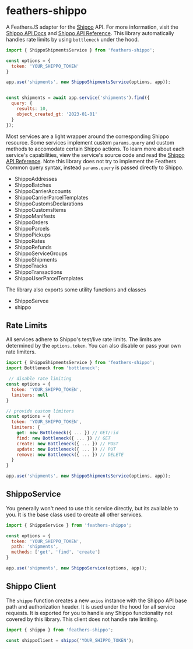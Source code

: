 # feathers-shippo

A FeathersJS adapter for the [Shippo](https://goshippo.com) API. For more information, visit the [Shippo API Docs](https://goshippo.com/docs/intro) and [Shippo API Reference](https://goshippo.com/docs/reference). This library automatically handles rate limits by using `bottleneck` under the hood.

```js
import { ShippoShipmentsService } from 'feathers-shippo';

const options = {
  token: 'YOUR_SHIPPO_TOKEN'
}

app.use('shipments', new ShippoShipmentsService(options, app));


const shipments = await app.service('shipments').find({
  query: {
    results: 10,
    object_created_gt: '2023-01-01'
  }
});
```

Most services are a light wrapper around the corresponding Shippo resource. Some services implement custom `params.query` and custom methods to accomodate certain Shippo actions. To learn more about each service's capabilities, view the service's source code and read the [Shippo API Reference](https://goshippo.com/docs/reference). Note this library does not try to implement the Feathers Common query syntax, instead `params.query` is passed directly to Shippo.

- ShippoAddresses
- ShippoBatches
- ShippoCarrierAccounts
- ShippoCarrierParcelTemplates
- ShippoCustomsDeclarations
- ShippoCustomsItems
- ShippoManifests
- ShippoOrders
- ShippoParcels
- ShippoPickups
- ShippoRates
- ShippoRefunds
- ShippoServiceGroups
- ShippoShipments
- ShippoTracks
- ShippoTransactions
- ShippoUserParcelTemplates

The library also exports some utility functions and classes
- ShippoServce
- shippo

## Rate Limits
All services adhere to Shippo's test/live rate limits. The limits are determined by the `options.token`. You can also disable or pass your own rate limiters.
```js
import { ShippoShipmentsService } from 'feathers-shippo';
import Bottleneck from 'bottleneck';

 // disable rate limiting
const options = {
  token: 'YOUR_SHIPPO_TOKEN',
  limiters: null
}

// provide custom limiters
const options = {
  token: 'YOUR_SHIPPO_TOKEN',
  limiters: {
    get: new Bottleneck({ ... }) // GET/:id
    find: new Bottleneck({ ... }) // GET
    create: new Bottleneck({ ... }) // POST
    update: new Bottleneck({ ... }) // PUT
    remove: new Bottleneck({ ... }) // DELETE
  }
}

app.use('shipments', new ShippoShipmentsService(options, app));
```

## ShippoService
You generally won't need to use this service directly, but its available to you. It is the base class used to create all other services.
```js
import { ShippoService } from 'feathers-shippo';

const options = {
  token: 'YOUR_SHIPPO_TOKEN',
  path: 'shipments',
  methods: ['get', 'find', 'create']
}

app.use('shipments', new ShippoService(options, app));
```

## Shippo Client
The `shippo` function creates a new `axios` instance with the Shippo API base path and authorization header. It is used under the hood for all service requests. It is exported for you to handle any Shippo functionality not covered by this library. This client does not handle rate limiting.
```js
import { shippo } from 'feathers-shippo';

const shippoClient = shippo('YOUR_SHIPPO_TOKEN');
```